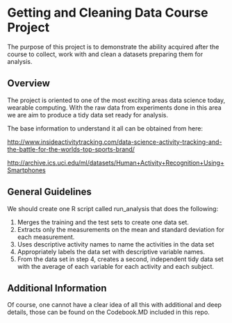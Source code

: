 # Getting and Cleaning Data Course Project

The purpose of this project is to demonstrate the ability acquired after the course to collect, work with and clean a datasets preparing them for analysis.

## Overview

The project is oriented to one of the most exciting areas data science today, wearable computing.
With the raw data from experiments done in this area we are aim to produce a tidy data set ready for analysis.

The base information to understand it all can be obtained from here:

http://www.insideactivitytracking.com/data-science-activity-tracking-and-the-battle-for-the-worlds-top-sports-brand/

http://archive.ics.uci.edu/ml/datasets/Human+Activity+Recognition+Using+Smartphones

## General Guidelines

We should create one R script called run_analysis that does the following:

1. Merges the training and the test sets to create one data set.
2. Extracts only the measurements on the mean and standard deviation for each measurement.
3. Uses descriptive activity names to name the activities in the data set
4. Appropriately labels the data set with descriptive variable names.
5. From the data set in step 4, creates a second, independent tidy data set with the average of each variable for each activity and each subject.

## Additional Information

Of course, one cannot have a clear idea of all this with additional and deep details, those can be found on the Codebook.MD included in this repo.